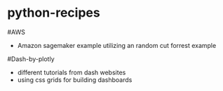 # python-recipes

#AWS
- Amazon sagemaker example utilizing an random cut forrest example

#Dash-by-plotly
- different tutorials from dash websites
- using css grids for building dashboards
